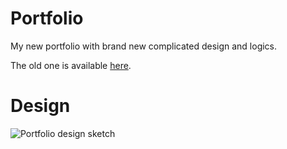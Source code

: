 # Portfolio
My new portfolio with brand new complicated design and logics.

The old one is available [here](https://github.com/Nagellan/Portfolio).

# Design
![Portfolio design sketch](img/design.jpg)
